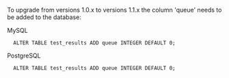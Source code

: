 To upgrade from versions 1.0.x to versions 1.1.x the column 'queue' needs to be added to the database:

MySQL

```
  ALTER TABLE test_results ADD queue INTEGER DEFAULT 0;
```

PostgreSQL

```
  ALTER TABLE test_results ADD queue INTEGER DEFAULT 0;
```
